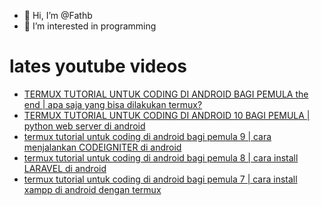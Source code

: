 - 👋 Hi, I’m @Fathb
- 👀 I’m interested in programming

# lates youtube videos
<!-- YOUTUBE:START -->
- [TERMUX TUTORIAL UNTUK CODING DI ANDROID BAGI PEMULA the end | apa saja yang bisa dilakukan termux?](https://www.youtube.com/watch?v=X75bmBM4E80)
- [TERMUX TUTORIAL UNTUK CODING DI ANDROID 10 BAGI PEMULA | python web server di android](https://www.youtube.com/watch?v=kgFc_MrwXzI)
- [termux tutorial untuk coding di android bagi pemula 9 | cara menjalankan CODEIGNITER di android](https://www.youtube.com/watch?v=iIkyrxtyxsE)
- [termux tutorial untuk coding di android bagi pemula 8 | cara install LARAVEL di android](https://www.youtube.com/watch?v=cF40w6VTdew)
- [termux tutorial untuk coding di android bagi pemula 7 | cara install xampp di android dengan termux](https://www.youtube.com/watch?v=Blpzjs5Y190)
<!-- YOUTUBE:END -->

<!---
Fathb/Fathb is a ✨ special ✨ repository because its `README.md` (this file) appears on your GitHub profile.
You can click the Preview link to take a look at your changes.
--->
